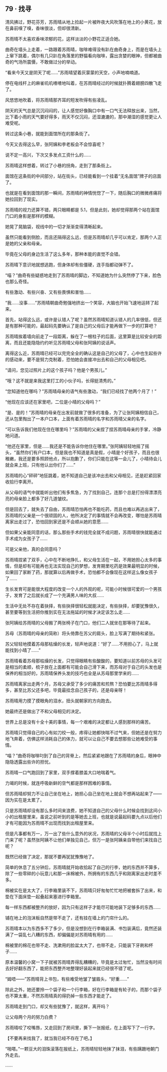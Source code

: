 ## 79 · 找寻

清风拂过，野花芬芳，苏雨晴从地上捡起一片被昨夜大风吹落在地上的小黄花，放在鼻前嗅了嗅，香味很淡，但却很清新。

苏雨晴不太喜欢香味浓郁的花，这样淡淡的小野花正适合她。

曲奇在墙头上走着，一路跟着苏雨晴，咖啡难得没有趴在曲奇身上，而是在墙头上上窜下跳着，偶尔有几只趴在角落里的野猫看向咖啡，露出贪婪的眼神，但都被曲奇的气场所震慑，不敢做过分的举动。

“看来今天又是阴天了呢……”苏雨晴望着灰蒙蒙的天空，小声地喃喃道。

停在电线杆上的麻雀叽叽喳喳地叫着，在苏雨晴经过的时候就扑腾着翅膀四散飞走了。

风悠悠地吹着，将苏雨晴那齐耳的短发吹得有些凌乱。

阴天的天气总是沉沉闷闷的，让人感觉好像胸口中有一口气无法释放出来，当然，比下着小雨的天气要好得多，雨天不仅沉闷，还湿漉漉的，那中潮湿的感觉更让人难受呢。

转过这条小巷，就能到面馆所在的那条街了。

今天又去得这么早，张阿姨和李老板会不会惊喜呢？

说不定一高兴，下次又多发点工资什么的……

苏雨晴这样想着，转过了小巷的拐角，走到了那条街上。

面馆在这条街的中间部分，站在街头，已经能看到一个挂着“无名面馆”牌子的店面了。

也就是在看到面馆的那一瞬间，苏雨晴的神情恍惚了一下，随后胸口的微微疼痛将她拉回到了现实。

苏雨晴的视力还算不错，两只眼睛都是 5.1，但是此刻，她却觉得那两个站在面馆门口的身影是那样的模糊。

她晃了晃脑袋，视线中的一切才渐渐变得清晰起来。

虽然只能看到侧脸，而且还隔得这么远，但是苏雨晴却几乎可以肯定，那两个人正是她的父亲和母亲。

毕竟在父母的身边生活了这么多年，那种本能的直觉不会错。

苏雨晴下意识地就想逃跑，但身体却有些僵硬，连手指都动弹不了。

“喵？”曲奇有些疑惑地走到了苏雨晴的脚边，不知道她为什么突然停了下来，脸色也那么奇怪。

有些激动、有些兴奋、又有些畏惧和害怕……

“我……没事……”苏雨晴朝曲奇勉强地挤出一个笑容，大脑也开始飞速地运转了起来。

首先，站得这么远，或许是认错人了呢？虽然苏雨晴知道认错人的几率很低，但还是有那种可能的，最起码先要确认了是自己的父母后才能再做下一步的打算吧？

苏雨晴挨着墙向前走了一段距离，躲在了一根柱子的后面，这里算是比较安全的距离，而且还能隐隐约约听见苏雨晴父母和张阿姨的说话声。

离得这么近，苏雨晴已经可以完完全全的确认这是自己的父母了，心中也生起些许的感动来，要不是努力克制着，恐怕她会直接冲出去和自己的父母相见吧。

“请问，您见过照片上的这个孩子吗？他是个男孩儿。”

“哦？这不就是来我这里打工的小伙子吗，长得挺清秀的。”

“您知道他在哪吗？”苏雨晴母亲的语气有些激动，“我们已经找了他两个月了！”

“他现在应该还在家里吧，二位是小晴的父母吗？”

“是、是的！”苏雨晴的母亲在出发前就做了很多的准备，为了让张阿姨相信自己，还从包里掏出了一本户口本，上面有着苏雨晴的名字和苏雨晴父亲的名字。

“可以告诉我们他现在住在哪里吗？”苏雨晴的父亲捏了捏苏雨晴母亲的手掌，冷静地问道。

“他还在家里，但是……我还是不能告诉你他住在哪里。”张阿姨轻轻地摇了摇头，“虽然你们有户口本，但是我也不知道是真是假，小晴是个好孩子，而且也很稚嫩，我还是要多照顾他点，所以抱歉了，你们只能在这等一会儿了，小晴待会儿就会来上班，只有他认出你们了……”

苏雨晴的心“砰砰”地狂跳着，她不知道自己是该冲出去和父母相见，还是赶紧回家收拾行李离开。

从父母的语气中就能听出他们有多焦急，为了找到自己，连那个总是打扮得漂漂亮亮的母亲脸上都多了好几道皱纹。

但是回去了，就失去了自由，苏雨晴恐怕再也不能吃药，而且也难以再逃出来了，苏雨晴的父亲是一个很顽固的人，他所决定了的事情就不会再改变，哪怕是苏雨晴离家出走过了，恐怕回到家还是不会顺从她的意愿……

但如果父亲能同意的话，那么那些手术的钱完全就不成问题，苏雨晴很快就能通过手术成为女孩子了……

可是父亲他，真的会同意吗？

苏雨晴捏紧了双手，心中在不断地挣扎，和父母生活在一起，不用她担心太多的事情，但是却有可能再也无法实现自己的梦想，发育期里吃药是效果最明显的时候，如果回了家断了药，那就算以后再做手术，恐怕都不会像现在这样这么像女孩子了……

生长发育可是能很大程度的改变一个人的外观的呢，可能小时候很可爱的一个男孩子，发育了之后就长成了一个充满男人味的大叔……

生活中无处不存在着抉择，有些抉择很轻松就能决定，有些抉择，却要犹豫很久，甚至要等到生活把你推到实在无法拖延的时候才决定该怎么走……

张阿姨给苏雨晴的父母搬了两张椅子在门口，他们二人就坐在那等待了起来。

苏母（苏雨晴的母亲的简称）将头倚靠在苏父的肩头，脸上写满了期待和紧张。

苏父轻轻地摸着苏母那枯燥的长发，轻声地说道：“好了……不用担心了，马上就能找到小晴了……”

苏雨晴看着苏母那枯燥的长发，只觉得眼睛有些酸酸的，要知道以前苏母的头发可是相当的柔顺，梳子放在上面都有可能会自己滑下来，而苏母对于自己的头发也是保养的相当好的，苏雨晴保养头发的技巧也全是从苏母那里学来的……

苏雨晴离家出走两个月，苏母又承受了多少的痛苦和煎熬？恐怕要比苏雨晴多得多，甚至比苏父还多吧，毕竟最挂念自己孩子的，还是母亲呀！

苏雨晴用力摸了摸眼角的泪水，扭头就朝家的方向跑去。

她最终还是做出了不和父母相见的决定。

世界上总是没有十全十美的事情，每一个艰难的决定都让人感到那样的痛苦。

苏雨晴只觉得自己的心有如刀绞一般，疼得让她都快喘不过气来，但她还是在努力地飞奔着，仿佛这样消耗自己的体力，就可以让自己不要去想那些让她难受的事情。

“喵？”曲奇将咖啡叼到了自己的背脊上，然后紧紧地跟在了苏雨晴的身后，眼神中隐隐透露出些许的担忧。

苏雨晴一口气跑回到了家里，双手撑着膝盖大口地喘着气。

力竭的时候，就连呼吸新鲜的空气都是那样困难的事情。

但苏雨晴却努力不让自己坐在地上，她担心自己坐在地上就会不想再站起来了——因为实在是太累了。

只是苏雨晴却没有那么多时间来浪费，她不知道自己的父母什么时候会找到这间小小的出租屋里来，虽说之前听到的是等她去上班，也就是说最起码要九点以后他们才有可能因为苏雨晴不出现而找到出租屋里来。

但是凡事都有万一，万一出了些什么意外的状况，苏雨晴的父母半个小时后就找上门来了呢？虽然张阿姨不让他们单独见自己，但万一是张阿姨亲自带他们来找自己呢？

既然已经做了决定，那就不要再犹犹豫豫地了。

简单的休息了五分钟后，苏雨晴就开始收拾起了自己的行李，她的东西并不算多，除了一些零碎的小玩意儿和那一床棉被外，所拥有的东西几乎和刚离家出走时差不多。

棉被实在是太大了，行李箱里装不下，苏雨晴只好匆匆忙忙地把被套拆了出来，和垫在下面床垫一起叠起来塞进行李箱里。

每一样东西都被整齐的放好，因为只有这样子才能尽可能地装下足够多的东西……

铺在地上的泡沫板自然是带不走了，还有挂在墙上的门帘什么的。

苏雨晴本以为东西多不了多少，但是没想到在行李箱装满、书包装满后，竟然还装满了一袋乱七八糟的东西，却偏偏是对苏雨晴有用的……

棉被里的棉花也带不走、洗漱用的脸盆太大了，也带不走，只能装下牙刷和杯子……

原本温馨的小窝一下子就被苏雨晴弄得乱糟糟的，毕竟是太过匆忙，当然没有时间去好好翻东西了，能把东西整齐地整理好装起来就已经很不错了呢。

“姆唔——”苏雨晴背上书包，有些难受地皱了皱眉头，“好重……”

除此之外，她还要拎一个袋子和一个行李箱，好在行李箱是有轮子的，而那个袋子也不算太重，不然苏雨晴真的得扔掉一些东西才能走了。

苏雨晴走到门口，却又有些犹豫了，就这样，离开吗？

让父母两个月的努力白费？

苏雨晴咬了咬嘴唇，又走回到了房间里，撕下一张报纸，在上面写下了一行字。

【不要再来找我了，就当我已经不存在了吧。】

“啪嗒。”一颗豆大的泪珠滚落在报纸上，苏雨晴轻轻地抹了抹泪，有些蹒跚地朝门外走去。

……
